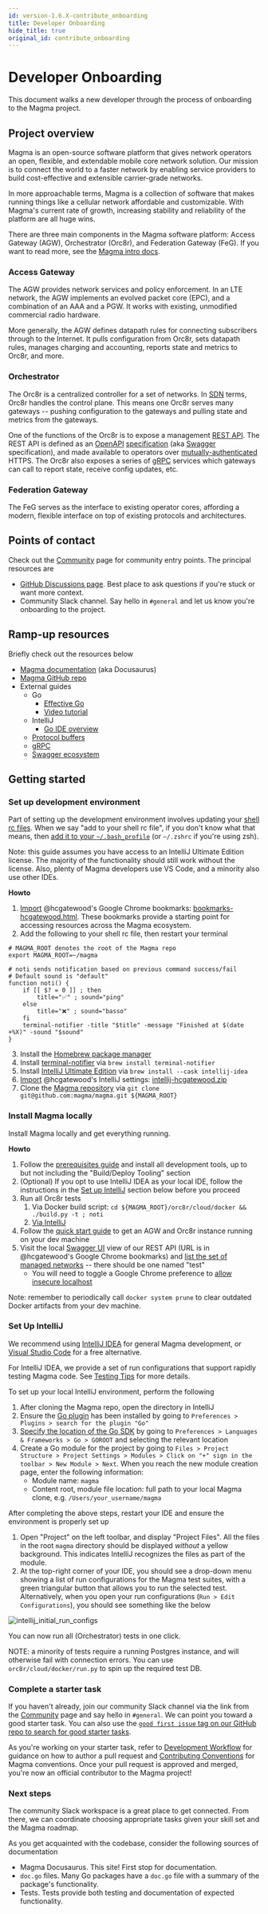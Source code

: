 ```yaml
---
id: version-1.6.X-contribute_onboarding
title: Developer Onboarding
hide_title: true
original_id: contribute_onboarding
---
```


# Developer Onboarding

This document walks a new developer through the process of onboarding to the Magma project.

## Project overview

Magma is an open-source software platform that gives network operators an open, flexible, and extendable mobile core network solution. Our mission is to connect the world to a faster network by enabling service providers to build cost-effective and extensible carrier-grade networks.

In more approachable terms, Magma is a collection of software that makes running things like a cellular network affordable and customizable. With Magma's current rate of growth, increasing stability and reliability of the platform are all huge wins.

There are three main components in the Magma software platform: Access Gateway (AGW), Orchestrator (Orc8r), and Federation Gateway (FeG). If you want to read more, see the [Magma intro docs](https://magma.github.io/magma/docs/next/basics/introduction.html).

### Access Gateway

The AGW provides network services and policy enforcement. In an LTE network, the AGW implements an evolved packet core (EPC), and a combination of an AAA and a PGW. It works with existing, unmodified commercial radio hardware.

More generally, the AGW defines datapath rules for connecting subscribers through to the Internet. It pulls configuration from Orc8r, sets datapath rules, manages charging and accounting, reports state and metrics to Orc8r, and more.

### Orchestrator

The Orc8r is a centralized controller for a set of networks. In [SDN](https://en.wikipedia.org/wiki/Software-defined_networking) terms, Orc8r handles the control plane. This means one Orc8r serves many gateways -- pushing configuration to the gateways and pulling state and metrics from the gateways.

One of the functions of the Orc8r is to expose a management [REST API](https://restfulapi.net/). The REST API is defined as an [OpenAPI](https://swagger.io/solutions/getting-started-with-oas/) [specification](https://swagger.io/specification/) (aka [Swagger](https://swagger.io/blog/api-strategy/difference-between-swagger-and-openapi/) specification), and made available to operators over [mutually-authenticated](https://comodosslstore.com/blog/what-is-ssl-tls-client-authentication-how-does-it-work.html) HTTPS. The Orc8r also exposes a series of [gRPC](https://grpc.io/) services which gateways can call to report state, receive config updates, etc.

### Federation Gateway

The FeG serves as the interface to existing operator cores, affording a modern, flexible interface on top of existing protocols and architectures.

## Points of contact

Check out the [Community](https://magmacore.org/join-the-open-source-community/) page for community entry points. The principal resources are

- [GitHub Discussions page](https://github.com/magma/magma/discussions). Best place to ask questions if you're stuck or want more context.
- Community Slack channel. Say hello in `#general` and let us know you're onboarding to the project.

## Ramp-up resources

Briefly check out the resources below

- [Magma documentation](https://magma.github.io/magma/docs/next/basics/introduction.html) (aka Docusaurus)
- [Magma GitHub repo](https://github.com/magma/magma)
- External guides
    - Go
        - [Effective Go](https://golang.org/doc/effective_go.html)
        - [Video tutorial](https://www.youtube.com/watch?v=YS4e4q9oBaU&ab_channel=freeCodeCamp.org)
    - IntelliJ
        - [Go IDE overview](https://www.youtube.com/watch?v=o3igXAE9eDo&ab_channel=JetBrainsTV)
    - [Protocol buffers](https://developers.google.com/protocol-buffers)
    - [gRPC](https://grpc.io/)
    - [Swagger ecosystem](https://swagger.io/)

## Getting started

### Set up development environment

Part of setting up the development environment involves updating your [shell rc files](https://superuser.com/questions/183870/difference-between-bashrc-and-bash-profile#183980). When we say "add to your shell rc file", if you don't know what that means, then [add it to your `~/.bash_profile`](https://joshstaiger.org/archives/2005/07/bash_profile_vs.html) (or `~/.zshrc` if you're using zsh).

Note: this guide assumes you have access to an IntelliJ Ultimate Edition license. The majority of the functionality should still work without the license. Also, plenty of Magma developers use VS Code, and a minority also use other IDEs.

**Howto**

1. [Import](https://support.google.com/chrome/answer/96816?hl=en) @hcgatewood's Google Chrome bookmarks: [bookmarks-hcgatewood.html](https://www.dropbox.com/s/rvhcofsrkpvkbfm/bookmarks-hcgatewood.html?dl=0). These bookmarks provide a starting point for accessing resources across the Magma ecosystem.
2. Add the following to your shell rc file, then restart your terminal

```
# MAGMA_ROOT denotes the root of the Magma repo
export MAGMA_ROOT=~/magma

# noti sends notification based on previous command success/fail
# Default sound is "default"
function noti() {
    if [[ $? = 0 ]] ; then
        title="✅" ; sound="ping"
    else
        title="❌" ; sound="basso"
    fi
    terminal-notifier -title "$title" -message "Finished at $(date +%X)" -sound "$sound"
}
```

3. Install the [Homebrew package manager](https://brew.sh/)
4. Install [terminal-notifier](https://github.com/julienXX/terminal-notifier) via `brew install terminal-notifier`
5. Install [IntelliJ Ultimate Edition](https://www.jetbrains.com/idea/) via `brew install --cask intellij-idea`
6. [Import](https://www.jetbrains.com/help/idea/sharing-your-ide-settings.html#import-export-settings) @hcgatewood's IntelliJ settings: [intellij-hcgatewood.zip](https://www.dropbox.com/s/2i38wrfrfhjyicz/intellij-hcgatewood.zip?dl=0)
7. Clone the [Magma repository](https://github.com/magma/magma) via `git clone git@github.com:magma/magma.git ${MAGMA_ROOT}`

### Install Magma locally

Install Magma locally and get everything running.

**Howto**

1. Follow the [prerequisites guide](https://magma.github.io/magma/docs/next/basics/prerequisites) and install all development tools, up to but not including the "Build/Deploy Tooling" section
2. (Optional) If you opt to use IntelliJ IDEA as your local IDE, follow the instructions in the [Set up IntelliJ](#set-up-intellij) section below before you proceed
3. Run all Orc8r tests
    1. Via Docker build script: `cd ${MAGMA_ROOT}/orc8r/cloud/docker && ./build.py -t ; noti`
    2. [Via IntelliJ](https://magma.github.io/magma/docs/orc8r/dev_testing#testing-tips)
4. Follow the [quick start guide](https://magma.github.io/magma/docs/next/basics/quick_start_guide) to get an AGW and Orc8r instance running on your dev machine
5. Visit the local [Swagger UI](https://swagger.io/tools/swagger-ui/) view of our REST API (URL is in @hcgatewood's Google Chrome bookmarks) and [list the set of managed networks](https://localhost:9443/apidocs/v1/#/Networks/get_networks) -- there should be one named "test"
    - You will need to toggle a Google Chrome preference to [allow insecure localhost](https://superuser.com/questions/772762/how-can-i-disable-security-checks-for-localhost)

Note: remember to periodically call `docker system prune` to clear outdated Docker artifacts from your dev machine.

### Set Up IntelliJ
We recommend using [IntelliJ IDEA](https://www.jetbrains.com/idea/) for general Magma development, or [Visual Studio Code](https://code.visualstudio.com/) for a free alternative.

For IntelliJ IDEA, we provide a set of run configurations that support rapidly testing Magma code. See [Testing Tips](https://magma.github.io/magma/docs/orc8r/dev_testing#testing-tips) for more details.

To set up your local IntelliJ environment, perform the following
1. After cloning the Magma repo, open the directory in IntelliJ
2. Ensure the [Go plugin](https://plugins.jetbrains.com/plugin/9568-go) has been installed by going to `Preferences > Plugins > search for the plugin "Go"`
3. [Specify the location of the Go SDK](https://www.jetbrains.com/help/idea/quick-start-guide-goland.html#step-1-open-or-create-a-project) by going to `Preferences > Languages & Frameworks > Go > GOROOT` and selecting the relevant location
4. Create a Go module for the project by going to `Files > Project Structure > Project Settings > Modules > Click on "+" sign in the toolbar > New Module > Next`. When you reach the new module creation page, enter the following information:
    - Module name: `magma`
    - Content root, module file location: full path to your local Magma clone, e.g. `/Users/your_username/magma`

After completing the above steps, restart your IDE and ensure the environment is properly set up

1. Open "Project" on the left toolbar, and display "Project Files". All the files in the root `magma` directory should be displayed *without* a yellow background. This indicates IntelliJ recognizes the files as part of the module.
2. At the top-right corner of your IDE, you should see a drop-down menu showing a list of run configurations for the Magma test suites, with a green triangular button that allows you to run the selected test. Alternatively, when you open your run configurations (`Run > Edit Configurations`), you should see something like the below

![intellij_initial_run_configs](assets/intellij_initial_run_configs.png)

You can now run all (Orchestrator) tests in one click.

NOTE: a minority of tests require a running Postgres instance, and will otherwise fail with connection errors. You can use `orc8r/cloud/docker/run.py` to spin up the required test DB.

### Complete a starter task

If you haven't already, join our community Slack channel via the link from the [Community](https://magmacore.org/join-the-open-source-community/) page and say hello in `#general`. We can point you toward a good starter task. You can also use the [`good first issue` tag on our GitHub repo to search for good starter tasks](https://github.com/magma/magma/labels/good%20first%20issue).

As you're working on your starter task, refer to [Development Workflow](./contribute_workflow.md) for guidance on how to author a pull request and [Contributing Conventions](./contribute_conventions.md) for Magma conventions. Once your pull request is approved and merged, you're now an official contributor to the Magma project!

### Next steps

The community Slack workspace is a great place to get connected. From there, we can coordinate choosing appropriate tasks given your skill set and the Magma roadmap.

As you get acquainted with the codebase, consider the following sources of documentation

- Magma Docusaurus. This site! First stop for documentation.
- `doc.go` files. Many Go packages have a `doc.go` file with a summary of the package's functionality.
- Tests. Tests provide both testing and documentation of expected functionality.
